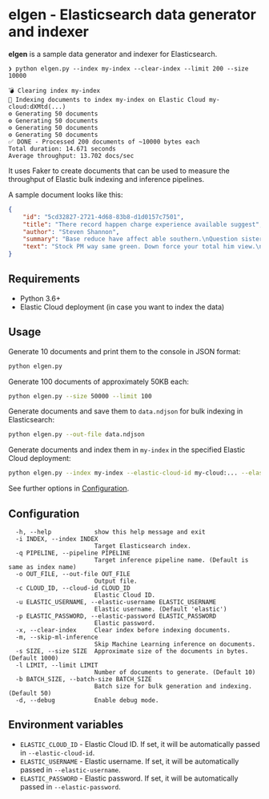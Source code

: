 # elgen - Elasticsearch data generator and indexer

**elgen** is a sample data generator and indexer for Elasticsearch.

```
❯ python elgen.py --index my-index --clear-index --limit 200 --size 10000

💣 Clearing index my-index
📒 Indexing documents to index my-index on Elastic Cloud my-cloud:dXMtd(...)
⚙️ Generating 50 documents
⚙️ Generating 50 documents
⚙️ Generating 50 documents
⚙️ Generating 50 documents
✅ DONE - Processed 200 documents of ~10000 bytes each
Total duration: 14.671 seconds
Average throughput: 13.702 docs/sec
```

It uses Faker to create documents that can be used to measure the throughput of Elastic bulk indexing and inference pipelines.

A sample document looks like this:
```json
{
    "id": "5cd32827-2721-4d68-83b8-d1d0157c7501",
    "title": "There record happen charge experience available suggest",
    "author": "Steven Shannon",
    "summary": "Base reduce have affect able southern.\nQuestion sister stuff yet million. Especially few student before.",
    "text": "Stock PM way same green. Down force your total him view.\n\nFear sister word performance. (...) Every example end again live remember way."
}
```

## Requirements
* Python 3.6+
* Elastic Cloud deployment (in case you want to index the data)

## Usage

Generate 10 documents and print them to the console in JSON format:
```sh
python elgen.py
```

Generate 100 documents of approximately 50KB each:
```sh
python elgen.py --size 50000 --limit 100
```

Generate documents and save them to `data.ndjson` for bulk indexing in Elasticsearch:
```sh
python elgen.py --out-file data.ndjson
```

Generate documents and index them in `my-index` in the specified Elastic Cloud deployment:
```sh
python elgen.py --index my-index --elastic-cloud-id my-cloud:... --elastic-username john --elastic-password doe123
```

See further options in [Configuration](#configuration).

## Configuration

```
  -h, --help            show this help message and exit
  -i INDEX, --index INDEX
                        Target Elasticsearch index.
  -q PIPELINE, --pipeline PIPELINE
                        Target inference pipeline name. (Default is same as index name)
  -o OUT_FILE, --out-file OUT_FILE
                        Output file.
  -c CLOUD_ID, --cloud-id CLOUD_ID
                        Elastic Cloud ID.
  -u ELASTIC_USERNAME, --elastic-username ELASTIC_USERNAME
                        Elastic username. (Default 'elastic')
  -p ELASTIC_PASSWORD, --elastic-password ELASTIC_PASSWORD
                        Elastic password.
  -x, --clear-index     Clear index before indexing documents.
  -m, --skip-ml-inference
                        Skip Machine Learning inference on documents.
  -s SIZE, --size SIZE  Approximate size of the documents in bytes. (Default 1000)
  -l LIMIT, --limit LIMIT
                        Number of documents to generate. (Default 10)
  -b BATCH_SIZE, --batch-size BATCH_SIZE
                        Batch size for bulk generation and indexing. (Default 50)
  -d, --debug           Enable debug mode.
```

## Environment variables

* `ELASTIC_CLOUD_ID` - Elastic Cloud ID. If set, it will be automatically passed in `--elastic-cloud-id`.
* `ELASTIC_USERNAME` - Elastic username. If set, it will be automatically passed in `--elastic-username`.
* `ELASTIC_PASSWORD` - Elastic password. If set, it will be automatically passed in `--elastic-password`.

